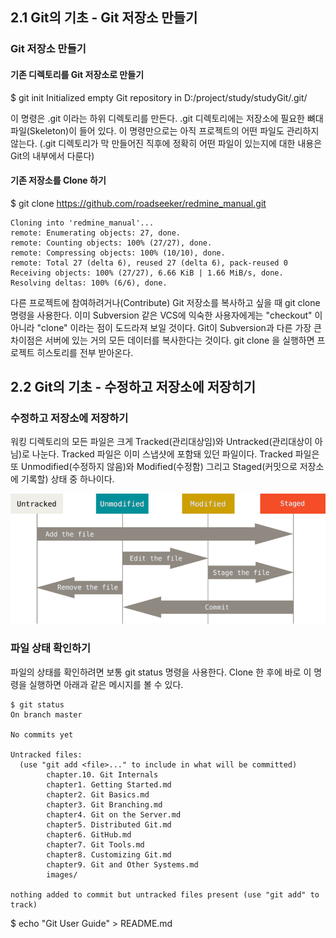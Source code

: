 ## 2.1 Git의 기초 - Git 저장소 만들기
### Git 저장소 만들기
#### 기존 디렉토리를 Git 저장소로 만들기
$ git init
Initialized empty Git repository in D:/project/study/studyGit/.git/

이 명령은 .git 이라는 하위 디렉토리를 만든다. .git 디렉토리에는 저장소에 필요한 뼈대 파일(Skeleton)이 들어 있다. 이 명령만으로는 
아직 프로젝트의 어떤 파일도 관리하지 않는다. (.git 디렉토리가 막 만들어진 직후에 정확히 어떤 파일이 있는지에 대한 내용은 Git의 내부에서 다룬다)

#### 기존 저장소를 Clone 하기
$ git clone https://github.com/roadseeker/redmine_manual.git
```
Cloning into 'redmine_manual'...
remote: Enumerating objects: 27, done.
remote: Counting objects: 100% (27/27), done.
remote: Compressing objects: 100% (10/10), done.
remote: Total 27 (delta 6), reused 27 (delta 6), pack-reused 0
Receiving objects: 100% (27/27), 6.66 KiB | 1.66 MiB/s, done.
Resolving deltas: 100% (6/6), done.
```
다른 프로젝트에 참여하려거나(Contribute) Git 저장소를 복사하고 싶을 때 git clone 명령을 사용한다. 
이미 Subversion 같은 VCS에 익숙한 사용자에게는 "checkout" 이 아니라 "clone" 이라는 점이 도드라져 보일 것이다. 
Git이 Subversion과 다른 가장 큰 차이점은 서버에 있는 거의 모든 데이터를 복사한다는 것이다. 
git clone 을 실행하면 프로젝트 히스토리를 전부 받아온다.

## 2.2 Git의 기초 - 수정하고 저장소에 저장히기
### 수정하고 저장소에 저장하기
워킹 디렉토리의 모든 파일은 크게 Tracked(관리대상임)와 Untracked(관리대상이 아님)로 나눈다.
Tracked 파일은 이미 스냅샷에 포함돼 있던 파일이다. Tracked 파일은 또 Unmodified(수정하지 않음)와 Modified(수정함) 그리고 Staged(커밋으로 저장소에 기록할) 상태 중 하나이다. 

![그림 8 파일의 라이프 사이클](images/chapter2/image8.png)

### 파일 상태 확인하기
파일의 상태를 확인하려면 보통 git status 명령을 사용한다. Clone 한 후에 바로 이 명령을 실행하면 아래과 같은 메시지를 볼 수 있다.

```
$ git status
On branch master

No commits yet

Untracked files:
  (use "git add <file>..." to include in what will be committed)
        chapter.10. Git Internals
        chapter1. Getting Started.md
        chapter2. Git Basics.md
        chapter3. Git Branching.md
        chapter4. Git on the Server.md
        chapter5. Distributed Git.md
        chapter6. GitHub.md
        chapter7. Git Tools.md
        chapter8. Customizing Git.md
        chapter9. Git and Other Systems.md
        images/

nothing added to commit but untracked files present (use "git add" to track)
```
$ echo "Git User Guide" > README.md
